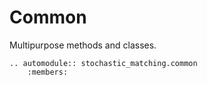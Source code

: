 # Common

Multipurpose methods and classes.

```{eval-rst}
.. automodule:: stochastic_matching.common
    :members:
```
